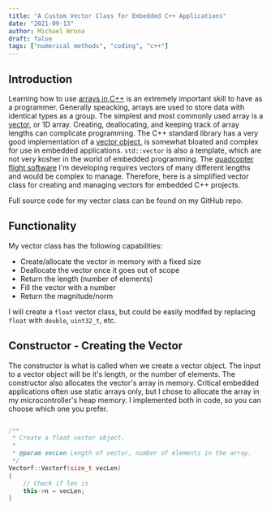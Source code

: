 ```yaml
---
title: "A Custom Vector Class for Embedded C++ Applications"
date: "2021-09-13"
author: Michael Wrona
draft: false
tags: ["numerical methods", "coding", "c++"]
---
```


## Introduction

Learning how to use [arrays in C++](https://www.cplusplus.com/doc/tutorial/arrays/) is an extremely important skill to have as a programmer. Generally speacking, arrays are used to store data with identical types as a group. The simplest and most commonly used array is a [vector](https://en.wikipedia.org/wiki/Vector), or 1D array. Creating, deallocating, and keeping track of array lengths can complicate programming. The C++ standard library has a very good implementation of a [vector object](https://en.cppreference.com/w/cpp/container/vector), is somewhat bloated and complex for use in embedded applications. `std::vector` is also a template, which are not very kosher in the world of embedded programming. The [quadcopter flight software](https://github.com/michaelwro/HummingbirdFCU) I'm developing requires vectors of many different lengths and would be complex to manage. Therefore, here is a simplified vector class for creating and managing vectors for embedded C++ projects.

Full source code for my vector class can be found on my GitHub repo.

## Functionality

My vector class has the following capabilities:

* Create/allocate the vector in memory with a fixed size
* Deallocate the vector once it goes out of scope
* Return the length (number of elements)
* Fill the vector with a number
* Return the magnitude/norm

I will create a `float` vector class, but could be easily modifed by replacing `float` with `double`, `uint32_t`, etc.

## Constructor - Creating the Vector

The constructor is what is called when we create a vector object. The input to a vector object will be it's length, or the number of elements. The constructor also allocates the vector's array in memory. Critical embedded applications often use static arrays only, but I chose to allocate the array in my microcontroller's heap memory. I implemented both in code, so you can choose which one you prefer.

```cpp

/**
 * Create a float vector object.
 *
 * @param vecLen Length of vector, number of elements in the array.
 */
Vectorf::Vectorf(size_t vecLen)
{
    // Check if len is 
    this->n = vecLen;
}


```

